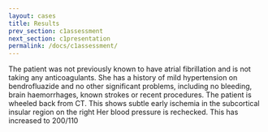 ```yaml
---
layout: cases
title: Results
prev_section: c1assessment
next_section: c1presentation
permalink: /docs/c1assessment/
---
```


The patient was not previously known to have atrial fibrillation and is not taking any anticoagulants.
She has a history of mild hypertension on bendrofluazide and no other significant problems, including no bleeding, brain haemorrhages, known strokes or recent procedures.
The patient is wheeled back from CT. This shows subtle early ischemia in the subcortical insular region on the right
Her blood pressure is rechecked. This has increased to 200/110
